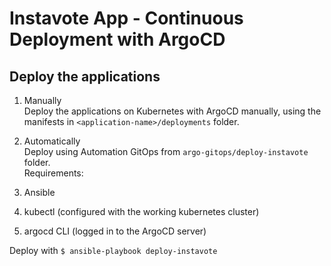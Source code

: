 # Instavote App - Continuous Deployment with ArgoCD

## Deploy the applications

01. Manually  
Deploy the applications on Kubernetes with ArgoCD manually, using the manifests in `<application-name>/deployments` folder.

02. Automatically  
Deploy using Automation GitOps from `argo-gitops/deploy-instavote` folder.  
Requirements:
01. Ansible
02. kubectl (configured with the working kubernetes cluster)
03. argocd CLI (logged in to the ArgoCD server)

Deploy with `$ ansible-playbook deploy-instavote`
